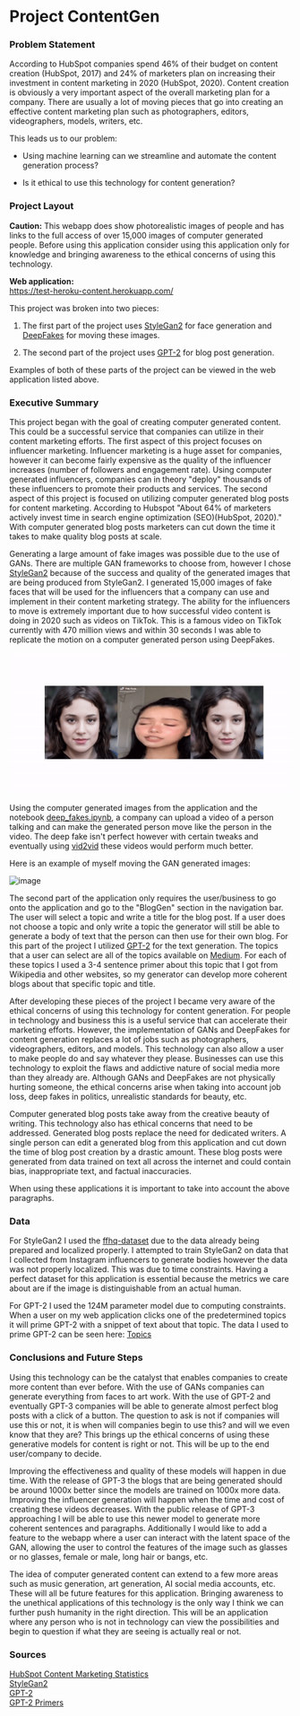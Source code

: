 # **Project ContentGen**

### **Problem Statement**

According to HubSpot companies spend 46% of their budget on content creation (HubSpot, 2017) and 24% of marketers plan on increasing their investment in content marketing in 2020 (HubSpot, 2020). Content creation is obviously a very important aspect of the overall marketing plan for a company. There are usually a lot of moving pieces that go into creating an effective content marketing plan such as photographers, editors, videographers, models, writers, etc. 

This leads us to our problem:

- Using machine learning can we streamline and automate the content generation process?

- Is it ethical to use this technology for content generation?


### **Project Layout**

**Caution:** This webapp does show photorealistic images of people and has links to the full access of over 15,000 images of computer generated people. Before using this application consider using this application only for knowledge and bringing awareness to the ethical concerns of using this technology.  

**Web application:**  
https://test-heroku-content.herokuapp.com/  

This project was broken into two pieces:   

1. The first part of the project uses [StyleGan2](https://github.com/amcurley/test-heroku/blob/master/people/StyleGan2_ContentGen.ipynb) for face generation and [DeepFakes](https://github.com/amcurley/test-heroku/blob/master/people/deep_fakes.ipynb) for moving these images. 

2. The second part of the project uses [GPT-2](https://github.com/amcurley/test-heroku/tree/master/gpt) for blog post generation.

Examples of both of these parts of the project can be viewed in the web application listed above.



### **Executive Summary**

This project began with the goal of creating computer generated content. This could be a successful service that companies can utilize in their content marketing efforts. The first aspect of this project focuses on influencer marketing. Influencer marketing is a huge asset for companies, however it can become fairly expensive as the quality of the influencer increases (number of followers and engagement rate). Using computer generated influencers, companies can in theory "deploy" thousands of these influencers to promote their products and services. The second aspect of this project is focused on utilizing computer generated blog posts for content marketing. According to Hubspot "About 64% of marketers actively invest time in search engine optimization (SEO)(HubSpot, 2020)." With computer generated blog posts marketers can cut down the time it takes to make quality blog posts at scale. 

Generating a large amount of fake images was possible due to the use of GANs. There are multiple GAN frameworks to choose from, however I chose [StyleGan2](https://github.com/NVlabs/stylegan2) because of the success and quality of the generated images that are being produced from StyleGan2. I generated 15,000 images of fake faces that will be used for the influencers that a company can use and implement in their content marketing strategy. The ability for the influencers to move is extremely important due to how successful video content is doing in 2020 such as videos on TikTok. This is a famous video on TikTok currently with 470 million views and within 30 seconds I was able to replicate the motion on a computer generated person using DeepFakes.

![image](./assets/deep-fake-gan.gif "GAN")


Using the computer generated images from the application and the notebook [deep_fakes.ipynb](https://github.com/amcurley/test-heroku/blob/master/people/deep_fakes.ipynb), a company can upload a video of a person talking and can make the generated person move like the person in the video. The deep fake isn't perfect however with certain tweaks and eventually using [vid2vid](https://github.com/NVlabs/few-shot-vid2vid) these videos would perform much better.

Here is an example of myself moving the GAN generated images:

![image](./assets/gans.gif "GAN")



The second part of the application only requires the user/business to go onto the application and go to the "BlogGen" section in the navigation bar. The user will select a topic and write a title for the blog post. If a user does not choose a topic and only write a topic the generator will still be able to generate a body of text that the person can then use for their own blog. For this part of the project I utilized [GPT-2](https://github.com/openai/gpt-2) for the text generation. The topics that a user can select are all of the topics available on [Medium](https://medium.com/topics). For each of these topics I used a 3-4 sentence primer about this topic that I got from Wikipedia and other websites, so my generator can develop more coherent blogs about that specific topic and title.

After developing these pieces of the project I became very aware of the ethical concerns of using this technology for content generation. For people in technology and business this is a useful service that can accelerate their marketing efforts. However, the implementation of GANs and DeepFakes for content generation replaces a lot of jobs such as photographers, videographers, editors, and models. This technology can also allow a user to make people do and say whatever they please. Businesses can use this technology to exploit the flaws and addictive nature of social media more than they already are. Although GANs and DeepFakes are not physically hurting someone, the ethical concerns arise when taking into account job loss, deep fakes in politics, unrealistic standards for beauty, etc. 

Computer generated blog posts take away from the creative beauty of writing. This technology also has ethical concerns that need to be addressed. Generated blog posts replace the need for dedicated writers. A single person can edit a generated blog from this application and cut down the time of blog post creation by a drastic amount. These blog posts were generated from data trained on text all across the internet and could contain bias, inappropriate text, and factual inaccuracies. 

When using these applications it is important to take into account the above paragraphs.

### **Data**

For StyleGan2 I used the [ffhq-dataset](https://github.com/NVlabs/ffhq-dataset) due to the data already being prepared and localized properly. I attempted to train StyleGan2 on data that I collected from Instagram influencers to generate bodies however the data was not properly localized. This was due to time constraints. Having a perfect dataset for this application is essential because the metrics we care about are if the image is distinguishable from an actual human.

For GPT-2 I used the 124M parameter model due to computing constraints. When a user on my web application clicks one of the predetermined topics it will prime GPT-2 with a snippet of text about that topic. The data I used to prime GPT-2 can be seen here: [Topics](https://github.com/amcurley/test-heroku/tree/master/pages/topics)

### **Conclusions and Future Steps**
Using this technology can be the catalyst that enables companies to create more content than ever before. With the use of GANs companies can generate everything from faces to art work. With the use of GPT-2 and eventually GPT-3 companies will be able to generate almost perfect blog posts with a click of a button. The question to ask is not if companies will use this or not, it is when will companies begin to use this? and will we even know that they are? This brings up the ethical concerns of using these generative models for content is right or not. This will be up to the end user/company to decide.

Improving the effectiveness and quality of these models will happen in due time. With the release of GPT-3 the blogs that are being generated should be around 1000x better since the models are trained on 1000x more data. Improving the influencer generation will happen when the time and cost of creating these videos decreases. With the public release of GPT-3 approaching I will be able to use this newer model to generate more coherent sentences and paragraphs. Additionally I would like to add a feature to the webapp where a user can interact with the latent space of the GAN, allowing the user to control the features of the image such as glasses or no glasses, female or male, long hair or bangs, etc.

The idea of computer generated content can extend to a few more areas such as music generation, art generation, AI social media accounts, etc. These will all be future features for this application. Bringing awareness to the unethical applications of this technology is the only way I think we can further push humanity in the right direction. This will be an application where any person who is not in technology can view the possibilities and begin to question if what they are seeing is actually real or not.

### **Sources**
[HubSpot Content Marketing Statistics](https://www.hubspot.com/marketing-statistics)  
[StyleGan2](https://github.com/NVlabs/stylegan2)  
[GPT-2](https://github.com/openai/gpt-2)  
[GPT-2 Primers](https://github.com/amcurley/test-heroku/blob/master/citations.txt)  